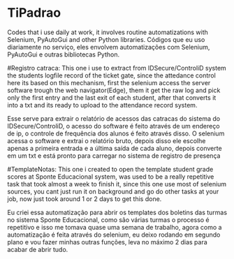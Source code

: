 # TiPadrao
Codes that i use daily at work, it involves routine automatizations with Selenium, PyAutoGui and other Python libraries.
Códigos que eu uso diariamente no serviço, eles envolvem automatizações com Selenium, PyAutoGui e outras bibliotecas Python.


#Registro catraca:
This one i use to extract from IDSecure/ControliD system the students logfile record of the ticket gate, since the attedance control here its based on this mechanism, first the selenium access the server software trough the web navigator(Edge), 
them it get the raw log and pick only the first entry and the last exit of each student, after that converts it into a txt and its ready to upload to the attendance record system.

Esse serve para extrair o relatório de acessos das catracas do sistema do IDSecure/ControliD, o acesso do software é feito através de um endereço de ip, o controle de frequência dos alunos é feito através disso.
O selenium acessa o software e extrai o relatório bruto, depois disso ele escolhe apenas a primeira entrada e a última saída de cada aluno, depois converte em um txt e está pronto para carregar no sistema de registro de presença

#TemplateNotas:
This one i created to open the template student grade scores at Sponte Educacional system, was used to be a really repetitive task that took almost a week to finish it, since this one use most of selenium sources,
you cant just run it on background and go do other tasks at your job, now just took around 1 or 2 days to get this done.

Eu criei essa automatização para abrir os templates dos boletins das turmas no sistema Sponte Educacional, como são várias turmas o processo é repetitivo e isso me tomava quase uma semana de trabalho, 
agora como a automatização é feita através do selenium, eu deixo rodando em segundo plano e vou fazer minhas outras funções, leva no máximo 2 dias para acabar de abrir tudo.
